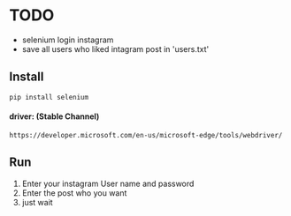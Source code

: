 # TODO
- selenium login instagram
- save all users who liked intagram post in 'users.txt'

## Install
````
pip install selenium
````
#### driver: (Stable Channel)
```` 
https://developer.microsoft.com/en-us/microsoft-edge/tools/webdriver/
```` 
## Run
1. Enter your instagram User name and password
2. Enter the post who you want
3. just wait
